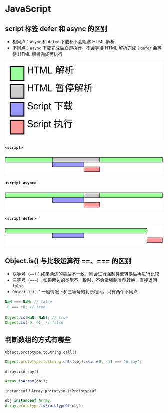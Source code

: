 # JavaScript

## script 标签 defer 和 async 的区别

- 相同点：`async` 和 `defer` 下载都不会阻塞 HTML 解析
- 不同点：`async` 下载完成后立即执行，不会等待 HTML 解析完成；`defer` 会等待 HTML 解析完成再执行

![](./images/javascript/legend.svg)

**`<script>`**

![script](./images/javascript/script.svg)

**`<script async>`**

![script async](./images/javascript/script-async.svg)

**`<script defer>`**

![script defer](./images/javascript/script-defer.svg)

## Object.is() 与比较运算符 ==、=== 的区别

- 双等号（`==`）：如果两边的类型不一致，则会进行强制类型转换后再进行比较
- 三等号（`===`）：如果两边的类型不一致时，不会做强制类型转换，直接返回 `false`
- `Object.is()`：一般情况下和三等号的判断相同，只有两个不同点

```js
NaN === NaN; // false
-0 === +0; // true

Object.is(NaN, NaN); // true
Object.is(-0, 0); // false
```

## 判断数组的方式有哪些

`Object.prototype.toString.call()`

```js
Object.prototype.toString.call(obj).slice(8, -1) === "Array";
```

`Array.isArray()`

```js
Array.isArray(obj);
```

`instanceof` / `Array.prototype.isPrototypeOf`

```js
obj instanceof Array;
Array.prototype.isPrototypeOf(obj);
```
